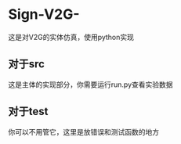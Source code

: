 # Sign-V2G-
这是对V2G的实体仿真，使用python实现

## 对于src
这是主体的实现部分，你需要运行run.py查看实验数据


## 对于test
你可以不用管它，这里是放错误和测试函数的地方
